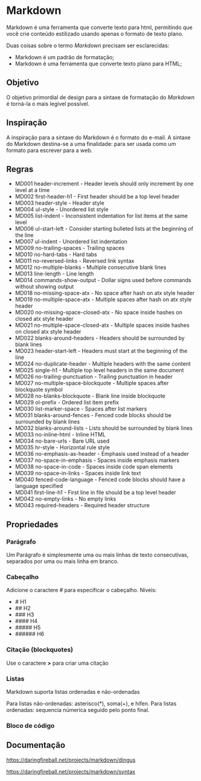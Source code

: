 # Markdown

Markdown é uma ferramenta que converte texto para html, permitindo que você crie conteúdo estilizado usando apenas o formato de texto plano.

Duas coisas sobre o termo _Markdown_ precisam ser esclarecidas:

+ Markdown é um padrão de formatação;
+ Markdown é uma ferramenta que converte texto plano para HTML;

## Objetivo

O objetivo primordial de design para a sintaxe de formatação do _Markdown_ é torná-la o mais legível possível.

## Inspiração

A inspiração para a sintaxe do Markdown é o formato do e-mail. A sintaxe do Markdown destina-se a uma finalidade: para ser usada como um formato para escrever para a web.

## Regras

+ MD001 header-increment - Header levels should only increment by one level at a time
+ MD002 first-header-h1 - First header should be a top level header
+ MD003 header-style - Header style
+ MD004 ul-style - Unordered list style
+ MD005 list-indent - Inconsistent indentation for list items at the same level
+ MD006 ul-start-left - Consider starting bulleted lists at the beginning of the line
+ MD007 ul-indent - Unordered list indentation
+ MD009 no-trailing-spaces - Trailing spaces
+ MD010 no-hard-tabs - Hard tabs
+ MD011 no-reversed-links - Reversed link syntax
+ MD012 no-multiple-blanks - Multiple consecutive blank lines
+ MD013 line-length - Line length
+ MD014 commands-show-output - Dollar signs used before commands without showing output
+ MD018 no-missing-space-atx - No space after hash on atx style header
+ MD019 no-multiple-space-atx - Multiple spaces after hash on atx style header
+ MD020 no-missing-space-closed-atx - No space inside hashes on closed atx style header
+ MD021 no-multiple-space-closed-atx - Multiple spaces inside hashes on closed atx style header
+ MD022 blanks-around-headers - Headers should be surrounded by blank lines
+ MD023 header-start-left - Headers must start at the beginning of the line
+ MD024 no-duplicate-header - Multiple headers with the same content
+ MD025 single-h1 - Multiple top level headers in the same document
+ MD026 no-trailing-punctuation - Trailing punctuation in header
+ MD027 no-multiple-space-blockquote - Multiple spaces after blockquote symbol
+ MD028 no-blanks-blockquote - Blank line inside blockquote
+ MD029 ol-prefix - Ordered list item prefix
+ MD030 list-marker-space - Spaces after list markers
+ MD031 blanks-around-fences - Fenced code blocks should be surrounded by blank lines
+ MD032 blanks-around-lists - Lists should be surrounded by blank lines
+ MD033 no-inline-html - Inline HTML
+ MD034 no-bare-urls - Bare URL used
+ MD035 hr-style - Horizontal rule style
+ MD036 no-emphasis-as-header - Emphasis used instead of a header
+ MD037 no-space-in-emphasis - Spaces inside emphasis markers
+ MD038 no-space-in-code - Spaces inside code span elements
+ MD039 no-space-in-links - Spaces inside link text
+ MD040 fenced-code-language - Fenced code blocks should have a language specified
+ MD041 first-line-h1 - First line in file should be a top level header
+ MD042 no-empty-links - No empty links
+ MD043 required-headers - Required header structure


## Propriedades

### Parágrafo

Um Parágrafo é simplesmente uma ou mais linhas de texto consecutivas, separados
por uma ou mais linha em branco.

### Cabeçalho

Adicione o caractere *#* para especificar o cabeçalho.
Níveis:

+ \# H1
+ \## H2
+ \### H3
+ \#### H4
+ \##### H5
+ \###### H6

### Citação (blockquotes)

Use o caractere **\>** para criar uma citação


### Listas

Markdown suporta listas ordenadas e não-ordenadas

Para listas não-ordenadas: asterisco(*), soma(+), e hífen.
Para listas ordenadas: sequencia númerica seguido pelo ponto final.

### Bloco de código

## Documentação

https://daringfireball.net/projects/markdown/dingus

https://daringfireball.net/projects/markdown/syntax